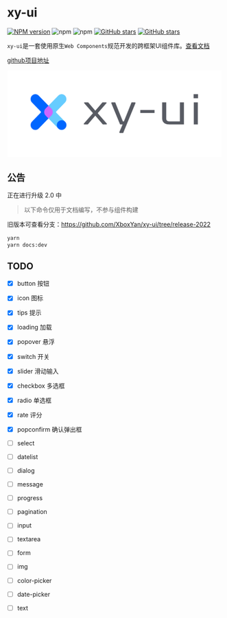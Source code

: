 # xy-ui

[![NPM version](https://img.shields.io/npm/v/xy-ui.svg?color=red)](https://www.npmjs.com/package/xy-ui)
![npm](https://img.shields.io/npm/dw/xy-ui)
![npm](https://img.shields.io/npm/dt/xy-ui)
[![GitHub stars](https://img.shields.io/github/stars/XboxYan/xy-ui.svg?color=#42b983)](https://github.com/XboxYan/xy-ui/stargazers)
[![GitHub stars](https://img.shields.io/github/forks/XboxYan/xy-ui.svg)](https://github.com/XboxYan/xy-ui/network/members)

`xy-ui`是一套使用原生`Web Components`规范开发的跨框架UI组件库。[查看文档](https://xy-ui.codelabo.cn/docs)

[github项目地址](https://github.com/XboxYan/xy-ui)

<img width="500" alt="logo" src="./img/logo.svg">

## 公告

正在进行升级 2.0 中

> 以下命令仅用于文档编写，不参与组件构建

旧版本可查看分支：https://github.com/XboxYan/xy-ui/tree/release-2022

```
yarn
yarn docs:dev
```

## TODO
- [x] button 按钮
- [x] icon 图标
- [x] tips 提示
- [x] loading 加载
- [x] popover 悬浮
- [x] switch 开关
- [x] slider 滑动输入
- [x] checkbox 多选框
- [x] radio 单选框
- [x] rate 评分
- [x] popconfirm 确认弹出框
- [ ] select
- [ ] datelist
- [ ] dialog
- [ ] message
- [ ] progress
- [ ] pagination
- [ ] input
- [ ] textarea
- [ ] form
- [ ] img
- [ ] color-picker
- [ ] date-picker
- [ ] text


